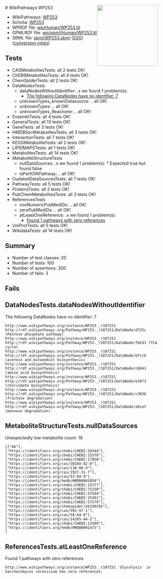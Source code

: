 <img style="float: right; width: 200px" src="../logo.png" />
# WikiPathways WP253

* WikiPathways: [WP253](https://identifiers.org/wikipathways:WP253)
* Scholia: [WP253](https://scholia.toolforge.org/wikipathways/WP253)
* WPRDF file: [wp/Human/WP253.ttl](../wp/Human/WP253.ttl)
* GPMLRDF file: [wp/gpml/Human/WP253.ttl](../wp/gpml/Human/WP253.ttl)
* SBML file: [sbml/WP253.sbml](../sbml/WP253.sbml) ([SVG](../sbml/WP253.svg)) ([conversion notes](../sbml/WP253.txt))

## Tests
* CASMetabolitesTests: all 2 tests OK!
* ChEBIMetabolitesTests: all 4 tests OK!
* ChemSpiderTests: all 2 tests OK!
* DataNodesTests
    * dataNodesWithoutIdentifier: .x we found 1 problem(s):
        * [The following DataNodes have no identifier: 7](#d2d32fa6)
    * unknownTypes_knownDatasource: .. all OK!
    * unknownTypes: .. all OK!
    * unknownTypes_Reactome: .. all OK!
* EnsemblTests: all 4 tests OK!
* GeneralTests: all 13 tests OK!
* GeneTests: all 3 tests OK!
* HMDBSecMetabolitesTests: all 3 tests OK!
* InteractionTests: all 7 tests OK!
* KEGGMetaboliteTests: all 2 tests OK!
* LIPIDMAPSTests: all 1 tests OK!
* MetabolitesTests: all 14 tests OK!
* MetaboliteStructureTests
    * nullDataSources: .x we found 1 problem(s):
            * Expected true but found false
    * isPartOfAPathway: .. all OK!
* OudatedDataSourcesTests: all 7 tests OK!
* PathwayTests: all 5 tests OK!
* ProteinsTests: all 2 tests OK!
* PubChemMetabolitesTests: all 3 tests OK!
* ReferencesTests
    * nonNumericPubMedIDs: .. all OK!
    * zeroPubMedIDs: .. all OK!
    * atLeastOneReference: .x we found 1 problem(s):
        * [Found 1 pathways with zero references](#35eb778e)
* UniProtTests: all 5 tests OK!
* WikidataTests: all 14 tests OK!


## Summary

* Number of test classes: 20
* Number of tests: 100
* Number of assertions: 200
* Number of fails: 3

## Fails

<a name="d2d32fa6" />

## DataNodesTests.dataNodesWithoutIdentifier

The following DataNodes have no identifier: 7
```
http://www.wikipathways.org/instance/WP253._r107251 http://rdf.wikipathways.org/Pathway/WP253._r107251/DataNode/d725c (Pentose phosphate pathway)
http://www.wikipathways.org/instance/WP253._r107251 http://rdf.wikipathways.org/Pathway/WP253._r107251/DataNode/f0243 (TCA cycle)
http://www.wikipathways.org/instance/WP253._r107251 http://rdf.wikipathways.org/Pathway/WP253._r107251/DataNode/bfccb (acetoin and butanediol biosynthesis)
http://www.wikipathways.org/instance/WP253._r107251 http://rdf.wikipathways.org/Pathway/WP253._r107251/DataNode/c6941 (amino acid biosynthesis)
http://www.wikipathways.org/instance/WP253._r107251 http://rdf.wikipathways.org/Pathway/WP253._r107251/DataNode/e1073 (chorismate biosynthesis)
http://www.wikipathways.org/instance/WP253._r107251 http://rdf.wikipathways.org/Pathway/WP253._r107251/DataNode/c303b (fructose degradation)
http://www.wikipathways.org/instance/WP253._r107251 http://rdf.wikipathways.org/Pathway/WP253._r107251/DataNode/a9cef (mannose degradation)
```

<a name="91904192" />

## MetaboliteStructureTests.nullDataSources

Unexpectedly low metabolite count: 19
```
[["mb"],
["https://identifiers.org/chebi/CHEBI:24344"],
["https://identifiers.org/chebi/CHEBI:15378"],
["https://identifiers.org/chebi/CHEBI:17050"],
["https://identifiers.org/cas/38168-82-0"],
["https://identifiers.org/cas/138-08-9"],
["https://identifiers.org/cas/1927-31-7"],
["https://identifiers.org/cas/53-84-9"],
["https://identifiers.org/hmdb/HMDB0001058"],
["https://identifiers.org/chebi/CHEBI:15377"],
["https://identifiers.org/chebi/CHEBI:75150"],
["https://identifiers.org/chebi/CHEBI:57584"],
["https://identifiers.org/chebi/CHEBI:15361"],
["https://identifiers.org/chebi/CHEBI:57579"],
["https://identifiers.org/chemspider/26330295"],
["https://identifiers.org/cas/591-57-1"],
["https://identifiers.org/cas/58-64-0"],
["https://identifiers.org/cas/14265-44-2"],
["https://identifiers.org/chebi/CHEBI:13389"],
["https://identifiers.org/hmdb/HMDB0001473"]
]
```

<a name="35eb778e" />

## ReferencesTests.atLeastOneReference

Found 1 pathways with zero references
```
http://www.wikipathways.org/instance/WP253._r107251 'Glycolysis' in Saccharomyces cerevisiae has zero references; 
```

